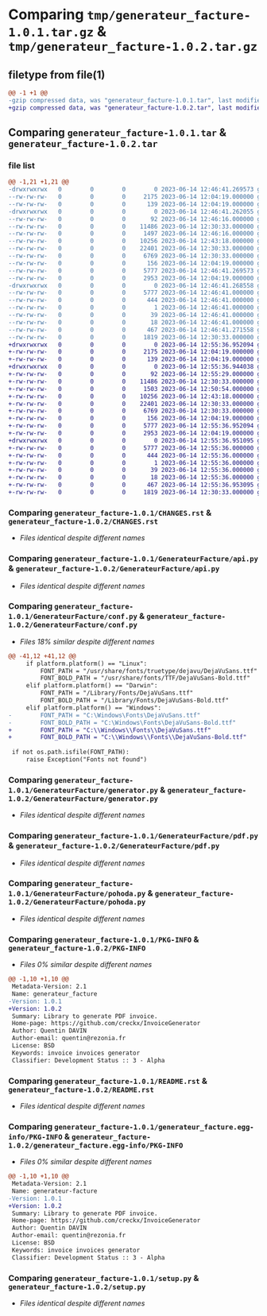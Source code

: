 # Comparing `tmp/generateur_facture-1.0.1.tar.gz` & `tmp/generateur_facture-1.0.2.tar.gz`

## filetype from file(1)

```diff
@@ -1 +1 @@
-gzip compressed data, was "generateur_facture-1.0.1.tar", last modified: Wed Jun 14 12:46:41 2023, max compression
+gzip compressed data, was "generateur_facture-1.0.2.tar", last modified: Wed Jun 14 12:55:36 2023, max compression
```

## Comparing `generateur_facture-1.0.1.tar` & `generateur_facture-1.0.2.tar`

### file list

```diff
@@ -1,21 +1,21 @@
-drwxrwxrwx   0        0        0        0 2023-06-14 12:46:41.269573 generateur_facture-1.0.1/
--rw-rw-rw-   0        0        0     2175 2023-06-14 12:04:19.000000 generateur_facture-1.0.1/CHANGES.rst
--rw-rw-rw-   0        0        0      139 2023-06-14 12:04:19.000000 generateur_facture-1.0.1/CONTRIBUTORS.rst
-drwxrwxrwx   0        0        0        0 2023-06-14 12:46:41.262055 generateur_facture-1.0.1/GenerateurFacture/
--rw-rw-rw-   0        0        0       92 2023-06-14 12:46:16.000000 generateur_facture-1.0.1/GenerateurFacture/__init__.py
--rw-rw-rw-   0        0        0    11486 2023-06-14 12:30:33.000000 generateur_facture-1.0.1/GenerateurFacture/api.py
--rw-rw-rw-   0        0        0     1497 2023-06-14 12:46:16.000000 generateur_facture-1.0.1/GenerateurFacture/conf.py
--rw-rw-rw-   0        0        0    10256 2023-06-14 12:43:18.000000 generateur_facture-1.0.1/GenerateurFacture/generator.py
--rw-rw-rw-   0        0        0    22401 2023-06-14 12:30:33.000000 generateur_facture-1.0.1/GenerateurFacture/pdf.py
--rw-rw-rw-   0        0        0     6769 2023-06-14 12:30:33.000000 generateur_facture-1.0.1/GenerateurFacture/pohoda.py
--rw-rw-rw-   0        0        0      156 2023-06-14 12:04:19.000000 generateur_facture-1.0.1/MANIFEST.in
--rw-rw-rw-   0        0        0     5777 2023-06-14 12:46:41.269573 generateur_facture-1.0.1/PKG-INFO
--rw-rw-rw-   0        0        0     2953 2023-06-14 12:04:19.000000 generateur_facture-1.0.1/README.rst
-drwxrwxrwx   0        0        0        0 2023-06-14 12:46:41.268558 generateur_facture-1.0.1/generateur_facture.egg-info/
--rw-rw-rw-   0        0        0     5777 2023-06-14 12:46:41.000000 generateur_facture-1.0.1/generateur_facture.egg-info/PKG-INFO
--rw-rw-rw-   0        0        0      444 2023-06-14 12:46:41.000000 generateur_facture-1.0.1/generateur_facture.egg-info/SOURCES.txt
--rw-rw-rw-   0        0        0        1 2023-06-14 12:46:41.000000 generateur_facture-1.0.1/generateur_facture.egg-info/dependency_links.txt
--rw-rw-rw-   0        0        0       39 2023-06-14 12:46:41.000000 generateur_facture-1.0.1/generateur_facture.egg-info/requires.txt
--rw-rw-rw-   0        0        0       18 2023-06-14 12:46:41.000000 generateur_facture-1.0.1/generateur_facture.egg-info/top_level.txt
--rw-rw-rw-   0        0        0      467 2023-06-14 12:46:41.271558 generateur_facture-1.0.1/setup.cfg
--rw-rw-rw-   0        0        0     1819 2023-06-14 12:30:33.000000 generateur_facture-1.0.1/setup.py
+drwxrwxrwx   0        0        0        0 2023-06-14 12:55:36.952094 generateur_facture-1.0.2/
+-rw-rw-rw-   0        0        0     2175 2023-06-14 12:04:19.000000 generateur_facture-1.0.2/CHANGES.rst
+-rw-rw-rw-   0        0        0      139 2023-06-14 12:04:19.000000 generateur_facture-1.0.2/CONTRIBUTORS.rst
+drwxrwxrwx   0        0        0        0 2023-06-14 12:55:36.944038 generateur_facture-1.0.2/GenerateurFacture/
+-rw-rw-rw-   0        0        0       92 2023-06-14 12:55:29.000000 generateur_facture-1.0.2/GenerateurFacture/__init__.py
+-rw-rw-rw-   0        0        0    11486 2023-06-14 12:30:33.000000 generateur_facture-1.0.2/GenerateurFacture/api.py
+-rw-rw-rw-   0        0        0     1503 2023-06-14 12:50:54.000000 generateur_facture-1.0.2/GenerateurFacture/conf.py
+-rw-rw-rw-   0        0        0    10256 2023-06-14 12:43:18.000000 generateur_facture-1.0.2/GenerateurFacture/generator.py
+-rw-rw-rw-   0        0        0    22401 2023-06-14 12:30:33.000000 generateur_facture-1.0.2/GenerateurFacture/pdf.py
+-rw-rw-rw-   0        0        0     6769 2023-06-14 12:30:33.000000 generateur_facture-1.0.2/GenerateurFacture/pohoda.py
+-rw-rw-rw-   0        0        0      156 2023-06-14 12:04:19.000000 generateur_facture-1.0.2/MANIFEST.in
+-rw-rw-rw-   0        0        0     5777 2023-06-14 12:55:36.952094 generateur_facture-1.0.2/PKG-INFO
+-rw-rw-rw-   0        0        0     2953 2023-06-14 12:04:19.000000 generateur_facture-1.0.2/README.rst
+drwxrwxrwx   0        0        0        0 2023-06-14 12:55:36.951095 generateur_facture-1.0.2/generateur_facture.egg-info/
+-rw-rw-rw-   0        0        0     5777 2023-06-14 12:55:36.000000 generateur_facture-1.0.2/generateur_facture.egg-info/PKG-INFO
+-rw-rw-rw-   0        0        0      444 2023-06-14 12:55:36.000000 generateur_facture-1.0.2/generateur_facture.egg-info/SOURCES.txt
+-rw-rw-rw-   0        0        0        1 2023-06-14 12:55:36.000000 generateur_facture-1.0.2/generateur_facture.egg-info/dependency_links.txt
+-rw-rw-rw-   0        0        0       39 2023-06-14 12:55:36.000000 generateur_facture-1.0.2/generateur_facture.egg-info/requires.txt
+-rw-rw-rw-   0        0        0       18 2023-06-14 12:55:36.000000 generateur_facture-1.0.2/generateur_facture.egg-info/top_level.txt
+-rw-rw-rw-   0        0        0      467 2023-06-14 12:55:36.953095 generateur_facture-1.0.2/setup.cfg
+-rw-rw-rw-   0        0        0     1819 2023-06-14 12:30:33.000000 generateur_facture-1.0.2/setup.py
```

### Comparing `generateur_facture-1.0.1/CHANGES.rst` & `generateur_facture-1.0.2/CHANGES.rst`

 * *Files identical despite different names*

### Comparing `generateur_facture-1.0.1/GenerateurFacture/api.py` & `generateur_facture-1.0.2/GenerateurFacture/api.py`

 * *Files identical despite different names*

### Comparing `generateur_facture-1.0.1/GenerateurFacture/conf.py` & `generateur_facture-1.0.2/GenerateurFacture/conf.py`

 * *Files 18% similar despite different names*

```diff
@@ -41,12 +41,12 @@
     if platform.platform() == "Linux":
         FONT_PATH = "/usr/share/fonts/truetype/dejavu/DejaVuSans.ttf"
         FONT_BOLD_PATH = "/usr/share/fonts/TTF/DejaVuSans-Bold.ttf"
     elif platform.platform() == "Darwin":
         FONT_PATH = "/Library/Fonts/DejaVuSans.ttf"
         FONT_BOLD_PATH = "/Library/Fonts/DejaVuSans-Bold.ttf"
     elif platform.platform() == "Windows":
-        FONT_PATH = "C:\Windows\Fonts\DejaVuSans.ttf"
-        FONT_BOLD_PATH = "C:\Windows\Fonts\DejaVuSans-Bold.ttf"
+        FONT_PATH = "C:\\Windows\\Fonts\\DejaVuSans.ttf"
+        FONT_BOLD_PATH = "C:\\Windows\\Fonts\\DejaVuSans-Bold.ttf"
 
 if not os.path.isfile(FONT_PATH):
     raise Exception("Fonts not found")
```

### Comparing `generateur_facture-1.0.1/GenerateurFacture/generator.py` & `generateur_facture-1.0.2/GenerateurFacture/generator.py`

 * *Files identical despite different names*

### Comparing `generateur_facture-1.0.1/GenerateurFacture/pdf.py` & `generateur_facture-1.0.2/GenerateurFacture/pdf.py`

 * *Files identical despite different names*

### Comparing `generateur_facture-1.0.1/GenerateurFacture/pohoda.py` & `generateur_facture-1.0.2/GenerateurFacture/pohoda.py`

 * *Files identical despite different names*

### Comparing `generateur_facture-1.0.1/PKG-INFO` & `generateur_facture-1.0.2/PKG-INFO`

 * *Files 0% similar despite different names*

```diff
@@ -1,10 +1,10 @@
 Metadata-Version: 2.1
 Name: generateur_facture
-Version: 1.0.1
+Version: 1.0.2
 Summary: Library to generate PDF invoice.
 Home-page: https://github.com/creckx/InvoiceGenerator
 Author: Quentin DAVIN
 Author-email: quentin@rezonia.fr
 License: BSD
 Keywords: invoice invoices generator
 Classifier: Development Status :: 3 - Alpha
```

### Comparing `generateur_facture-1.0.1/README.rst` & `generateur_facture-1.0.2/README.rst`

 * *Files identical despite different names*

### Comparing `generateur_facture-1.0.1/generateur_facture.egg-info/PKG-INFO` & `generateur_facture-1.0.2/generateur_facture.egg-info/PKG-INFO`

 * *Files 0% similar despite different names*

```diff
@@ -1,10 +1,10 @@
 Metadata-Version: 2.1
 Name: generateur-facture
-Version: 1.0.1
+Version: 1.0.2
 Summary: Library to generate PDF invoice.
 Home-page: https://github.com/creckx/InvoiceGenerator
 Author: Quentin DAVIN
 Author-email: quentin@rezonia.fr
 License: BSD
 Keywords: invoice invoices generator
 Classifier: Development Status :: 3 - Alpha
```

### Comparing `generateur_facture-1.0.1/setup.py` & `generateur_facture-1.0.2/setup.py`

 * *Files identical despite different names*

